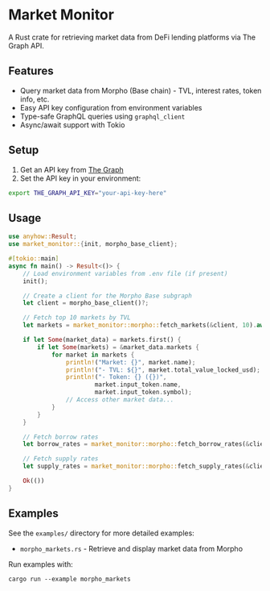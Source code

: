 # Market Monitor

A Rust crate for retrieving market data from DeFi lending platforms via The Graph API.

## Features

- Query market data from Morpho (Base chain) - TVL, interest rates, token info, etc.
- Easy API key configuration from environment variables
- Type-safe GraphQL queries using `graphql_client`
- Async/await support with Tokio

## Setup

1. Get an API key from [The Graph](https://thegraph.com/)
2. Set the API key in your environment:

```sh
export THE_GRAPH_API_KEY="your-api-key-here"
```

## Usage

```rust
use anyhow::Result;
use market_monitor::{init, morpho_base_client};

#[tokio::main]
async fn main() -> Result<()> {
    // Load environment variables from .env file (if present)
    init();

    // Create a client for the Morpho Base subgraph
    let client = morpho_base_client()?;

    // Fetch top 10 markets by TVL
    let markets = market_monitor::morpho::fetch_markets(&client, 10).await?;

    if let Some(market_data) = markets.first() {
        if let Some(markets) = &market_data.markets {
            for market in markets {
                println!("Market: {}", market.name);
                println!("- TVL: ${}", market.total_value_locked_usd);
                println!("- Token: {} ({})",
                        market.input_token.name,
                        market.input_token.symbol);
                // Access other market data...
            }
        }
    }

    // Fetch borrow rates
    let borrow_rates = market_monitor::morpho::fetch_borrow_rates(&client, 10).await?;

    // Fetch supply rates
    let supply_rates = market_monitor::morpho::fetch_supply_rates(&client, 10).await?;

    Ok(())
}
```

## Examples

See the `examples/` directory for more detailed examples:

- `morpho_markets.rs` - Retrieve and display market data from Morpho

Run examples with:

```
cargo run --example morpho_markets
```

